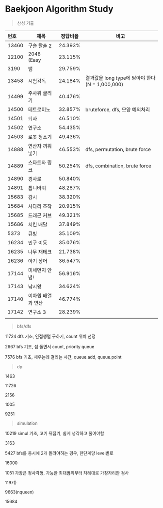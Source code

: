 # Baekjoon Algorithm Study


> 삼성 기출 

| 번호  | 제목               | 정답비율 | 비고                                             |
| :---- | ------------------ | -------- | ------------------------------------------------ |
| 13460 | 구슬 탈출 2        | 24.393%  |                                                  |
| 12100 | 2048 (Easy         | 23.115%  |                                                  |
| 3190  | 뱀                 | 29.759%  |                                                  |
| 13458 | 시험감독           | 24.184%  | 결과값을 long type에 담아야 한다 (N = 1,000,000) |
| 14499 | 주사위 굴리기      | 40.476%  |                                                  |
| 14500 | 테트로미노         | 32.857%  | bruteforce, dfs, 모양 예외처리                   |
| 14501 | 퇴사               | 46.510%  |                                                  |
| 14502 | 연구소             | 54.435%  |                                                  |
| 14503 | 로봇 청소기        | 49.436%  |                                                  |
| 14888 | 연산자 끼워넣기    | 46.553%  | dfs, permutation, brute force                    |
| 14889 | 스타트와 링크      | 50.254%  | dfs, combination, brute force                    |
| 14890 | 경사로             | 50.840%  |                                                  |
| 14891 | 톱니바퀴           | 48.287%  |                                                  |
| 15683 | 감시               | 38.320%  |                                                  |
| 15684 | 사다리 조작        | 20.915%  |                                                  |
| 15685 | 드래곤 커브        | 49.321%  |                                                  |
| 15686 | 치킨 배달          | 37.849%  |                                                  |
| 5373  | 큐빙               | 35.109%  |                                                  |
| 16234 | 인구 이동          | 35.076%  |                                                  |
| 16235 | 나무 재테크        | 21.738%  |                                                  |
| 16236 | 아기 상어          | 36.547%  |                                                  |
| 17144 | 미세먼지 안녕!     | 56.916%  |                                                  |
| 17143 | 낚시왕             | 34.624%  |                                                  |
| 17140 | 이차원 배열과 연산 | 46.774%  |                                                  |
| 17142 | 연구소 3           | 28.239%  |                                                  |
|       |                    |          |                                                  |


> bfs/dfs

11724   dfs 기초, 인접행렬 구하기, count 위치 선정 

2667    bfs 기초, 섬 돌면서 count, priority queue

7576    bfs 기초, 채우는데 걸리는 시간, queue.add, queue.point

> dp

1463 

11726

2156 

1005 

9251


> simulation

10219   simul 기초, 고기 뒤집기, 쉽게 생각하고 풀어야함

3163    

5427    bfs를 동시에 2개 돌려야하는 경우, 한단계당 level별로

16000   

1051    가장큰 정사각형, 가능한 최대범위부터 차례대로 가장자리만 검사

1197()

9663(nqueen)

15684 



